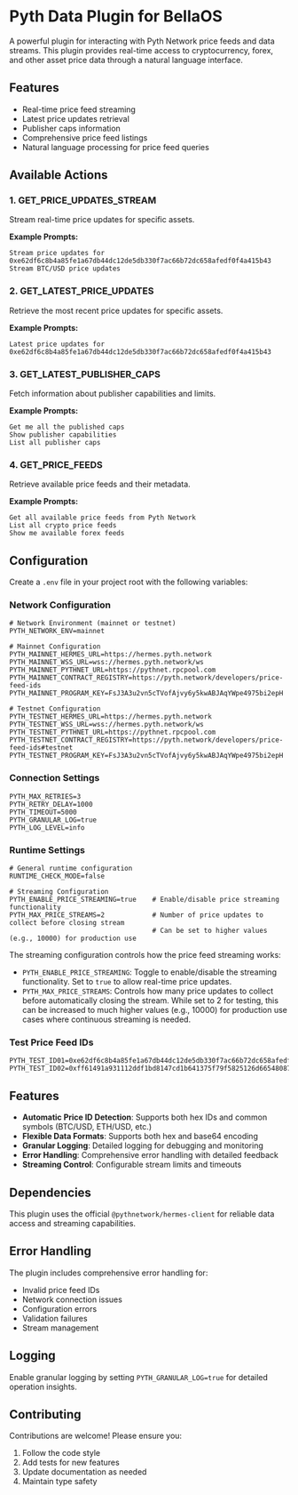 # Pyth Data Plugin for BellaOS

A powerful plugin for interacting with Pyth Network price feeds and data streams. This plugin provides real-time access to cryptocurrency, forex, and other asset price data through a natural language interface.

## Features

- Real-time price feed streaming
- Latest price updates retrieval
- Publisher caps information
- Comprehensive price feed listings
- Natural language processing for price feed queries

## Available Actions

### 1. GET_PRICE_UPDATES_STREAM
Stream real-time price updates for specific assets.

**Example Prompts:**
```
Stream price updates for 0xe62df6c8b4a85fe1a67db44dc12de5db330f7ac66b72dc658afedf0f4a415b43
Stream BTC/USD price updates
```

### 2. GET_LATEST_PRICE_UPDATES
Retrieve the most recent price updates for specific assets.

**Example Prompts:**
```
Latest price updates for 0xe62df6c8b4a85fe1a67db44dc12de5db330f7ac66b72dc658afedf0f4a415b43
```

### 3. GET_LATEST_PUBLISHER_CAPS
Fetch information about publisher capabilities and limits.

**Example Prompts:**
```
Get me all the published caps
Show publisher capabilities
List all publisher caps
```

### 4. GET_PRICE_FEEDS
Retrieve available price feeds and their metadata.

**Example Prompts:**
```
Get all available price feeds from Pyth Network
List all crypto price feeds
Show me available forex feeds
```

## Configuration

Create a `.env` file in your project root with the following variables:

### Network Configuration
```env
# Network Environment (mainnet or testnet)
PYTH_NETWORK_ENV=mainnet

# Mainnet Configuration
PYTH_MAINNET_HERMES_URL=https://hermes.pyth.network
PYTH_MAINNET_WSS_URL=wss://hermes.pyth.network/ws
PYTH_MAINNET_PYTHNET_URL=https://pythnet.rpcpool.com
PYTH_MAINNET_CONTRACT_REGISTRY=https://pyth.network/developers/price-feed-ids
PYTH_MAINNET_PROGRAM_KEY=FsJ3A3u2vn5cTVofAjvy6y5kwABJAqYWpe4975bi2epH

# Testnet Configuration
PYTH_TESTNET_HERMES_URL=https://hermes.pyth.network
PYTH_TESTNET_WSS_URL=wss://hermes.pyth.network/ws
PYTH_TESTNET_PYTHNET_URL=https://pythnet.rpcpool.com
PYTH_TESTNET_CONTRACT_REGISTRY=https://pyth.network/developers/price-feed-ids#testnet
PYTH_TESTNET_PROGRAM_KEY=FsJ3A3u2vn5cTVofAjvy6y5kwABJAqYWpe4975bi2epH
```

### Connection Settings
```env
PYTH_MAX_RETRIES=3
PYTH_RETRY_DELAY=1000
PYTH_TIMEOUT=5000
PYTH_GRANULAR_LOG=true
PYTH_LOG_LEVEL=info
```

### Runtime Settings
```env
# General runtime configuration
RUNTIME_CHECK_MODE=false

# Streaming Configuration
PYTH_ENABLE_PRICE_STREAMING=true    # Enable/disable price streaming functionality
PYTH_MAX_PRICE_STREAMS=2            # Number of price updates to collect before closing stream
                                    # Can be set to higher values (e.g., 10000) for production use
```

The streaming configuration controls how the price feed streaming works:
- `PYTH_ENABLE_PRICE_STREAMING`: Toggle to enable/disable the streaming functionality. Set to `true` to allow real-time price updates.
- `PYTH_MAX_PRICE_STREAMS`: Controls how many price updates to collect before automatically closing the stream. While set to 2 for testing, this can be increased to much higher values (e.g., 10000) for production use cases where continuous streaming is needed.

### Test Price Feed IDs
```env
PYTH_TEST_ID01=0xe62df6c8b4a85fe1a67db44dc12de5db330f7ac66b72dc658afedf0f4a415b43
PYTH_TEST_ID02=0xff61491a931112ddf1bd8147cd1b641375f79f5825126d665480874634fd0ace
```
## Features

- **Automatic Price ID Detection**: Supports both hex IDs and common symbols (BTC/USD, ETH/USD, etc.)
- **Flexible Data Formats**: Supports both hex and base64 encoding
- **Granular Logging**: Detailed logging for debugging and monitoring
- **Error Handling**: Comprehensive error handling with detailed feedback
- **Streaming Control**: Configurable stream limits and timeouts

## Dependencies

This plugin uses the official `@pythnetwork/hermes-client` for reliable data access and streaming capabilities.

## Error Handling

The plugin includes comprehensive error handling for:
- Invalid price feed IDs
- Network connection issues
- Configuration errors
- Validation failures
- Stream management

## Logging

Enable granular logging by setting `PYTH_GRANULAR_LOG=true` for detailed operation insights.

## Contributing

Contributions are welcome! Please ensure you:
1. Follow the code style
2. Add tests for new features
3. Update documentation as needed
4. Maintain type safety
